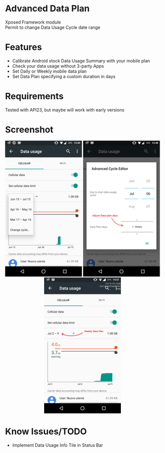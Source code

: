 # Advanced Data Plan 
Xposed Framework module<br>
Permit to change Data Usage Cycle date range

Features
========

* Calibrate Android stock Data Usage Summary with your mobile plan
* Check your data usage without 3-party Apps
* Set Daily or Weekly mobile data plan
* Set Data Plan specifying a custom duration in days

Requirements
============

Tested with API23, but maybe will work with early versions

Screenshot
==========
<p align="center">
  <img alt="pict1" src="https://github.com/m0m4x/AdvDataPlan/blob/master/screenshot/1.png?raw=true" width="250"/>
  <img alt="pict2" src="https://github.com/m0m4x/AdvDataPlan/blob/master/screenshot/2.png?raw=true" width="250"/>
  <img alt="pict3" src="https://github.com/m0m4x/AdvDataPlan/blob/master/screenshot/3.png?raw=true" width="250"/>
</p>

Know Issues/TODO
================

* Implement Data Usage Info Tile in Status Bar
